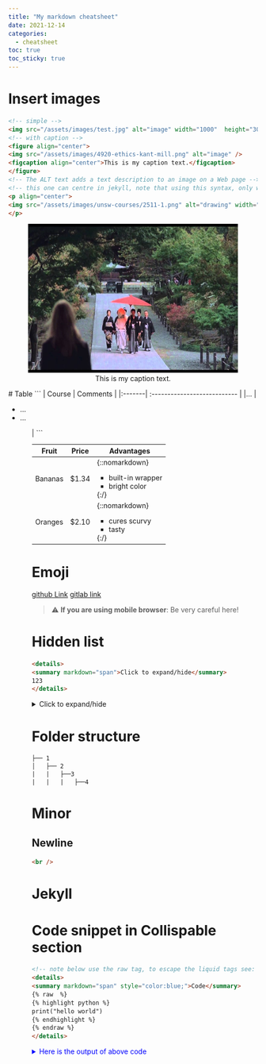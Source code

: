 ```yaml
---
title: "My markdown cheatsheet"
date: 2021-12-14
categories:
  - cheatsheet
toc: true
toc_sticky: true
---
```


# Insert images
```html
<!-- simple -->
<img src="/assets/images/test.jpg" alt="image" width="1000"  height="300" />
<!-- with caption -->
<figure align="center">
<img src="/assets/images/4920-ethics-kant-mill.png" alt="image" />
<figcaption align="center">This is my caption text.</figcaption>
</figure>
<!-- The ALT text adds a text description to an image on a Web page -->
<!-- this one can centre in jekyll, note that using this syntax, only width will take effect and the ratio is remained -->
<p align="center">
<img src="/assets/images/unsw-courses/2511-1.png" alt="drawing" width="500"/>
</p>
```
<figure align="center">
<img src="/assets/images/test.jpg" alt="image" width="600" height="300" />
<figcaption align="center">This is my caption text.</figcaption>
</figure>
# Table
```
<!-- with  bullet points -->
| Course |  Comments                       |  
|:-------| :---------------------------    | 
|...     |<ul><li> ...</li><li>...</li><ul>| 
```

| Fruit   | Price  | Advantages                        |  
| ------- | ------ | --------------------------------- |  
| Bananas | $1.34  | {::nomarkdown}<ul><li>built-in wrapper</li><li>bright color</li></ul>{:/} |  
| Oranges | $2.10  | {::nomarkdown}<ul><li>cures scurvy</li><li>tasty</li></ul>{:/} |  

# Emoji
[github Link](https://gist.github.com/roachhd/1f029bd4b50b8a524f3c)
[gitlab link](https://github.com/yodamad/gitlab-emoji)
> :warning: **If you are using mobile browser**: Be very careful here!

# Hidden list
```html
<details>
<summary markdown="span">Click to expand/hide</summary>
123
</details>
```
<details>
<summary markdown="span">Click to expand/hide</summary>
123
</details>

# Folder structure
```
├── 1
│   ├── 2
|   |   ├──3
|   |   |   ├──4
```

# Minor

## Newline
```html
<br />
```

# Jekyll 

# Code snippet in Collispable section

```html
<!-- note below use the raw tag, to escape the liquid tags see:  https://stackoverflow.com/questions/3426182/how-to-escape-liquid-template-tags-->
<details>
<summary markdown="span" style="color:blue;">Code</summary>
{% raw  %}
{% highlight python %}
print("hello world")
{% endhighlight %}
{% endraw %}
</details>
```

<details>
<summary markdown="span" style="color:blue;">Here is the output of above code</summary>

{% highlight python %}
print("hello world")
{% endhighlight %}
</details>




